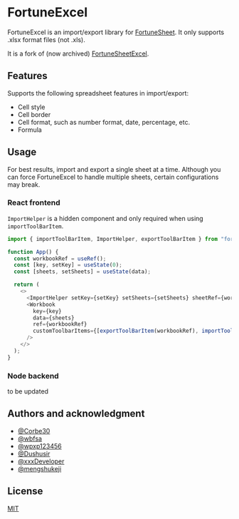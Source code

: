 # FortuneExcel

FortuneExcel is an import/export library for [FortuneSheet](https://github.com/ruilisi/fortune-sheet/).
It only supports .xlsx format files (not .xls).

It is a fork of (now archived) [FortuneSheetExcel](https://github.com/zenmrp/FortuneSheetExcel).

## Features

Supports the following spreadsheet features in import/export:

- Cell style
- Cell border
- Cell format, such as number format, date, percentage, etc.
- Formula

## Usage

For best results, import and export a single sheet at a time. Although you can force FortuneExcel to handle multiple sheets, certain configurations may break.

### React frontend
`ImportHelper` is a hidden component and only required when using `importToolBarItem`.
```js
import { importToolBarItem, ImportHelper, exportToolBarItem } from "fortune-excel";

function App() {
  const workbookRef = useRef();
  const [key, setKey] = useState(0);
  const [sheets, setSheets] = useState(data);

  return (
    <>
      <ImportHelper setKey={setKey} setSheets={setSheets} sheetRef={workbookRef1} />
      <Workbook
        key={key}
        data={sheets}
        ref={workbookRef}
        customToolbarItems={[exportToolBarItem(workbookRef), importToolBarItem()]}
      />
    </>
  );
}
```

### Node backend
to be updated

## Authors and acknowledgment

- [@Corbe30](https://github.com/Corbe30)
- [@wbfsa](https://github.com/wbfsa)
- [@wpxp123456](https://github.com/wpxp123456)
- [@Dushusir](https://github.com/Dushusir)
- [@xxxDeveloper](https://github.com/xxxDeveloper)
- [@mengshukeji](https://github.com/mengshukeji)

## License

[MIT](http://opensource.org/licenses/MIT)
